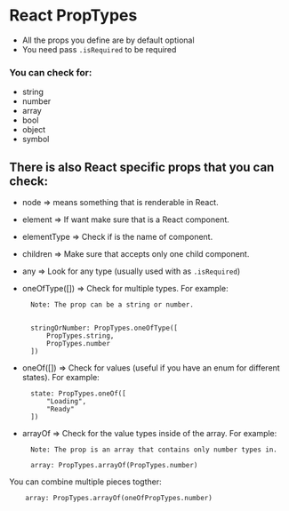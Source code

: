 # React PropTypes



* All the props you define are by default optional
* You need pass `.isRequired` to be required

### You can check for:

* string
* number
* array
* bool
* object
* symbol



## There is also React specific props that you can check:

* node => means something that is renderable in React.
* element => If want make sure that is a React component.
* elementType => Check if is the name of component.
* children => Make sure that accepts only one child component.
* any => Look for any type (usually used with as `.isRequired`)
* oneOfType([]) => Check for multiple types. For example: 

        Note: The prop can be a string or number.

   
        stringOrNumber: PropTypes.oneOfType([
            PropTypes.string,
            PropTypes.number
        ])

   
* oneOf([]) => Check for values (useful if you have an enum for different states). For example:

   
        state: PropTypes.oneOf([
            "Loading",
            "Ready"
        ])

   
* arrayOf => Check for the value types inside of the array. For example:

        Note: The prop is an array that contains only number types in.

        array: PropTypes.arrayOf(PropTypes.number)

You can combine multiple pieces togther: 

        array: PropTypes.arrayOf(oneOfPropTypes.number)
   

